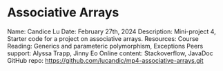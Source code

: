 Associative Arrays
==================

Name: Candice Lu
Date: February 27th, 2024
Description: Mini-project 4, Starter code for a project on associative arrays.
Resources:
    Course Reading: Generics and parameteric polymorphism, Exceptions
    Peers support: Alyssa Trapp, Jinny Eo
    Online content: Stackoverflow, JavaDoc
GitHub repo: https://github.com/lucandic/mp4-associative-arrays.git
